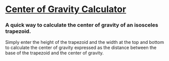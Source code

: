 # [Center of Gravity Calculator](https://center-of-gravity-web.herokuapp.com)

### A quick way to calculate the center of gravity of an isosceles trapezoid.

Simply enter the height of the trapezoid and the width at the top and bottom to calculate the center of gravity expressed as the distance between the base of the trapezoid and the center of gravity.
